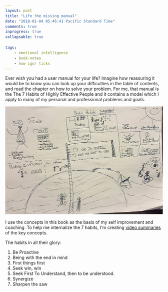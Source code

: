 ```yaml
---
layout: post
title: "Life the missing manual"
date: "2018-01-04 05:46:41 Pacific Standard Time"
comments: true
inprogress: true
collapsable: true

tags: 
    - emotional intelligence
    - book-notes
    - how igor ticks
---
```

Ever wish you had a user manual for your life?  Imagine how reassuring it would be to know you can look up your difficulties in the table of contents, and read the chapter on how to solve your problem.  For me, that manual is the The 7 Habits of Highly Effective People  and it contains a model which I apply to many of my personal and professional problems and goals.

![igor_life_infographic](/images/igor-life-infographic.jpg)


I use the concepts in this book as the basis of my self improvement and coaching.  To help me internalize the 7 habits, I'm creating [video summaries](https://www.youtube.com/watch?v=_1J7GM3GLzw&list=PLJveOxX-mxxCl4YDfHMyNzMmWUMFxgC1n) of the key concepts. 

The habits in all their glory:

1. Be Proactive
1. Being with the end in mind
1. First things first
1. Seek win, win
1. Seek First To Understand, then to be understood.
1. Synergize
1. Sharpen the saw


